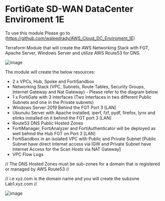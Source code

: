 # FortiGate SD-WAN DataCenter Enviroment 1E

To use this module Please go to (https://github.com/waleedrady/AWS_Cloud_DC_Enviroment_1E)

Terraform Module that will create the AWS Networking Stack with FGT, Apache Server, Windows Server and utilize AWS Route53 for DNS.


![image](https://user-images.githubusercontent.com/83562796/152449510-8adcc2c4-5442-428b-b026-6a9293f07235.png)


The module will create the below resources:

- 2 x VPCs, Hub, Spoke and FortiSandbox
- Networking Stack (VPC, Subnets, Route Tables, Security Groups, Internet Gateway and Nat Gateway) - Please refer to the diagram below.
- 1 x FortiGate with 3 interfaces (Two Interfaces in two different Public Subnets and one in the Private subnets)
- Windows Server 2019 Behind the FGT Port 3 [LAN]
- Ubunutu Server with Apache installed, iperf, fzf, pydf, firefox, lynx and elinks installed on it behind the FGT port 3 [LAN]
- Route53 DNS Public Hosted Zones
- FortiManager, FortiAnalyzer and FortiAuthenticator will be deployed as well behind the Hub FGT on Port 3 [LAN]
- FortiSandbox in an isolated VPC with Public and Private Subnet [Public Subnet have direct internet access via IGW and Private Subnet have Internet Access for the Scan Hosts via NAT Gateway]
- VPC Flow Logs


// The DNS Hosted Zones must be sub-zones for a domain that is registered or managed by AWS Route53 //

// i.e xyz.com is the domain name and you will create the subzone Lab1.xyz.com // 


![image](https://user-images.githubusercontent.com/83562796/152449271-f250895b-1c8d-49f9-9c5b-028062bdfb61.png)
